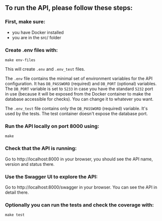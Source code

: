 ## To run the API, please follow these steps:

### First, make sure:
- you have Docker installed
- you are in the src/ folder

### Create .env files with:

```
make env-files
```

This will create `.env` and `.env_test` files.

The `.env` file contains the minimal set of environment variables for the API configuration. It has `DB_PASSWORD` (required) and `DB_PORT` (optional) variables. The `DB_PORT` variable is set to `5233` in case you have the standard `5232` port in use (because it will be exposed from the Docker container to make the database accessible for checks).
You can change it to whatever you want.

The `.env_test` file contains only the `DB_PASSWORD` (required) variable. It's used by the tests. The test container doesn't expose the database port.

### Run the API locally on port 8000 using:

```
make
```

### Check that the API is running:

Go to http://localhost:8000 in your browser, you should see the API name, version and status there.

### Use the Swagger UI to explore the API:

Go to http://localhost:8000/swagger in your browser. You can see the API in detail there.

### Optionally you can run the tests and check the coverage with:

```
make test
```